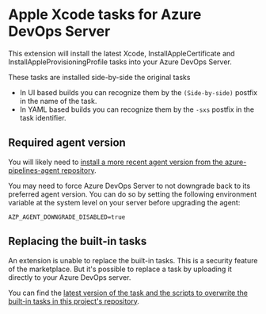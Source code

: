 # Apple Xcode tasks for Azure DevOps Server

This extension will install the latest Xcode, InstallAppleCertificate and InstallAppleProvisioningProfile tasks into your Azure DevOps Server.

These tasks are installed side-by-side the original tasks

* In UI based builds you can recognize them by the `(Side-by-side)` postfix in the name of the task.
* In YAML based builds you can recognize them by the `-sxs` postfix in the task identifier.


## Required agent version

You will likely need to [install a more recent agent version from the azure-pipelines-agent repository](https://github.com/microsoft/azure-pipelines-agent/releases).

You may need to force Azure DevOps Server to not downgrade back to its preferred agent version. You can do so by setting the following environment variable at the system level on your server before upgrading the agent:

```
AZP_AGENT_DOWNGRADE_DISABLED=true
```

## Replacing the built-in tasks

An extension is unable to replace the built-in tasks. This is a security feature of the marketplace. But it's possible to replace a task by uploading it directly to your Azure DevOps server.

You can find the [latest version of the task and the scripts to overwrite the built-in tasks in this project's repository](https://github.com/jessehouwing/azure-pipelines-tasks-zips#installation).
